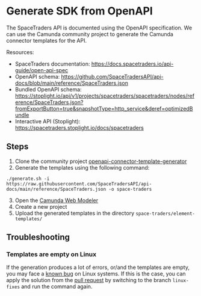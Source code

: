 # Generate SDK from OpenAPI

The SpaceTraders API is documented using the OpenAPI specification. We can use the Camunda community project to generate
the Camunda connector templates for the API.

Resources:

- SpaceTraders documentation: https://docs.spacetraders.io/api-guide/open-api-spec
- OpenAPI schema: https://github.com/SpaceTradersAPI/api-docs/blob/main/reference/SpaceTraders.json
- Bundled OpenAPI
  schema: https://stoplight.io/api/v1/projects/spacetraders/spacetraders/nodes/reference/SpaceTraders.json?fromExportButton=true&snapshotType=http_service&deref=optimizedBundle
- Interactive API (Stoplight): https://spacetraders.stoplight.io/docs/spacetraders

## Steps

1. Clone
   the community
   project [openapi-connector-template-generator](https://github.com/camunda-community-hub/openapi-connector-template-generator.git)
2. Generate the templates using the following command:

```shell
./generate.sh -i https://raw.githubusercontent.com/SpaceTradersAPI/api-docs/main/reference/SpaceTraders.json -o space-traders
```

3. Open the [Camunda Web Modeler](https://modeler.cloud.camunda.io/)
4. Create a new project
5. Upload the generated templates in the directory `space-traders/element-templates/`

## Troubleshooting

### Templates are empty on Linux

If the generation produces a lot of errors, or/and the templates are empty, you may face a
[known bug](https://github.com/camunda-community-hub/openapi-connector-template-generator/issues/4) on Linux systems. If
this is the case, you can apply the solution from
the [pull request](https://github.com/camunda-community-hub/openapi-connector-template-generator/pull/5) by switching to
the branch `linux-fixes` and run the command again.  
